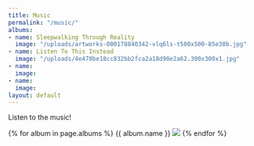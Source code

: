 ```yaml
---
title: Music
permalink: "/music/"
albums:
- name: Sleepwalking Through Reality
  image: "/uploads/artworks-000178840342-vlq6ls-t500x500-85e30b.jpg"
- name: Listen To This Instead
  image: "/uploads/4e470be18cc832bb2fca2a18d90e2a62.300x300x1.jpg"
- name: 
  image: 
- name: 
  image: 
layout: default
---
```


Listen to the music!

{% for album in page.albums %}
  {{ album.name }}
  <img src="{{ album.image }}" />
{% endfor %}